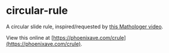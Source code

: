 # circular-rule

A circular slide rule, inspired/requested by [this Mathologer video](https://www.youtube.com/watch?v=ZIQQvxSXLhI).

View this online at [https://phoenixave.com/crule](https://phoenixave.com/crule).